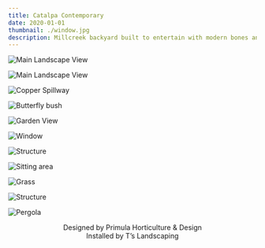```yaml
---
title: Catalpa Contemporary
date: 2020-01-01
thumbnail: ./window.jpg
description: Millcreek backyard built to entertain with modern bones and rustic accents.
---
```


<div class="kg-card kg-image-card kg-width-wide">

![Main Landscape View](./window.jpg)

</div>

<div class="kg-card kg-image-card kg-width-wide">

![Main Landscape View](./home-design.jpg)

</div>

<div class="kg-card kg-image-card kg-width-wide">

![Copper Spillway](./spillway.jpg)

</div>

<div class="kg-card kg-image-card kg-width-wide">

![Butterfly bush](./butterfly-bush.jpg)

</div>

<div class="kg-card kg-image-card kg-width-wide">

![Garden View](./garden-view.jpg)

</div>

<div class="kg-card kg-image-card kg-width-wide">

![Window](./window.jpg)

</div>

<div class="kg-card kg-image-card kg-width-wide">

![Structure](./structure.jpg)

</div>

<div class="kg-card kg-image-card kg-width-wide">

![Sitting area](./sitting-area.jpg)

</div>

<div class="kg-card kg-image-card kg-width-wide">

![Grass](./grass.jpg)

</div>

<div class="kg-card kg-image-card kg-width-wide">

![Structure](./structure-2.jpg)

</div>

<div class="kg-card kg-image-card kg-width-wide">

![Pergola](./pergola.jpg)

</div>

<div style="text-align: center">
Designed by Primula Horticulture & Design
<br/>
Installed by T’s Landscaping
</div>
